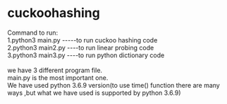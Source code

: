 # cuckoohashing

Command to run: <br/>
1.python3 main.py -----to run cuckoo hashing code<br/>
2.python3 main2.py ----to run linear probing code <br/>
3.python3 main3.py ----to run python dictionary code<br/>
<br/>
we have 3 different program file.<br/>
main.py is the most important one.
<br>
We have used python 3.6.9 version(to use time() function there are many ways ,but what we have used is supported by python 3.6.9)<br>
